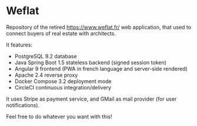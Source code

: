 # Weflat

Repository of the retired https://www.weflat.fr/ web application, that used to connect buyers of real estate with architects.

It features:
 - PostgreSQL 9.2 database
 - Java Spring Boot 1.5 stateless backend (signed session token)
 - Angular 9 frontend (PWA in french language and server-side rendered)
 - Apache 2.4 reverse proxy
 - Docker Compose 3.2 deployment mode
 - CircleCI continuous integration/delivery
 
It uses Stripe as payment service, and GMail as mail provider (for user notifications).

Feel free to do whatever you want with this!
